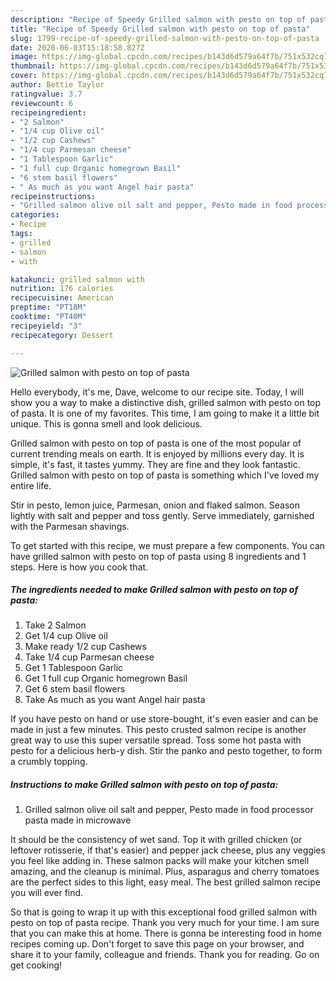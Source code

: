 ```yaml
---
description: "Recipe of Speedy Grilled salmon with pesto on top of pasta"
title: "Recipe of Speedy Grilled salmon with pesto on top of pasta"
slug: 1799-recipe-of-speedy-grilled-salmon-with-pesto-on-top-of-pasta
date: 2020-06-03T15:18:58.827Z
image: https://img-global.cpcdn.com/recipes/b143d6d579a64f7b/751x532cq70/grilled-salmon-with-pesto-on-top-of-pasta-recipe-main-photo.jpg
thumbnail: https://img-global.cpcdn.com/recipes/b143d6d579a64f7b/751x532cq70/grilled-salmon-with-pesto-on-top-of-pasta-recipe-main-photo.jpg
cover: https://img-global.cpcdn.com/recipes/b143d6d579a64f7b/751x532cq70/grilled-salmon-with-pesto-on-top-of-pasta-recipe-main-photo.jpg
author: Bettie Taylor
ratingvalue: 3.7
reviewcount: 6
recipeingredient:
- "2 Salmon"
- "1/4 cup Olive oil"
- "1/2 cup Cashews"
- "1/4 cup Parmesan cheese"
- "1 Tablespoon Garlic"
- "1 full cup Organic homegrown Basil"
- "6 stem basil flowers"
- " As much as you want Angel hair pasta"
recipeinstructions:
- "Grilled salmon olive oil salt and pepper, Pesto made in food processor pasta made in microwave"
categories:
- Recipe
tags:
- grilled
- salmon
- with

katakunci: grilled salmon with 
nutrition: 176 calories
recipecuisine: American
preptime: "PT18M"
cooktime: "PT40M"
recipeyield: "3"
recipecategory: Dessert

---
```



![Grilled salmon with pesto on top of pasta](https://img-global.cpcdn.com/recipes/b143d6d579a64f7b/751x532cq70/grilled-salmon-with-pesto-on-top-of-pasta-recipe-main-photo.jpg)

Hello everybody, it's me, Dave, welcome to our recipe site. Today, I will show you a way to make a distinctive dish, grilled salmon with pesto on top of pasta. It is one of my favorites. This time, I am going to make it a little bit unique. This is gonna smell and look delicious.

Grilled salmon with pesto on top of pasta is one of the most popular of current trending meals on earth. It is enjoyed by millions every day. It is simple, it's fast, it tastes yummy. They are fine and they look fantastic. Grilled salmon with pesto on top of pasta is something which I've loved my entire life.

Stir in pesto, lemon juice, Parmesan, onion and flaked salmon. Season lightly with salt and pepper and toss gently. Serve immediately, garnished with the Parmesan shavings.


To get started with this recipe, we must prepare a few components. You can have grilled salmon with pesto on top of pasta using 8 ingredients and 1 steps. Here is how you cook that.

<!--inarticleads1-->

##### The ingredients needed to make Grilled salmon with pesto on top of pasta:

1. Take 2 Salmon
1. Get 1/4 cup Olive oil
1. Make ready 1/2 cup Cashews
1. Take 1/4 cup Parmesan cheese
1. Get 1 Tablespoon Garlic
1. Get 1 full cup Organic homegrown Basil
1. Get 6 stem basil flowers
1. Take  As much as you want Angel hair pasta


If you have pesto on hand or use store-bought, it&#39;s even easier and can be made in just a few minutes. This pesto crusted salmon recipe is another great way to use this super versatile spread. Toss some hot pasta with pesto for a delicious herb-y dish. Stir the panko and pesto together, to form a crumbly topping. 

<!--inarticleads2-->

##### Instructions to make Grilled salmon with pesto on top of pasta:

1. Grilled salmon olive oil salt and pepper, Pesto made in food processor pasta made in microwave


It should be the consistency of wet sand. Top it with grilled chicken (or leftover rotisserie, if that&#39;s easier) and pepper jack cheese, plus any veggies you feel like adding in. These salmon packs will make your kitchen smell amazing, and the cleanup is minimal. Plus, asparagus and cherry tomatoes are the perfect sides to this light, easy meal. The best grilled salmon recipe you will ever find. 

So that is going to wrap it up with this exceptional food grilled salmon with pesto on top of pasta recipe. Thank you very much for your time. I am sure that you can make this at home. There is gonna be interesting food in home recipes coming up. Don't forget to save this page on your browser, and share it to your family, colleague and friends. Thank you for reading. Go on get cooking!
